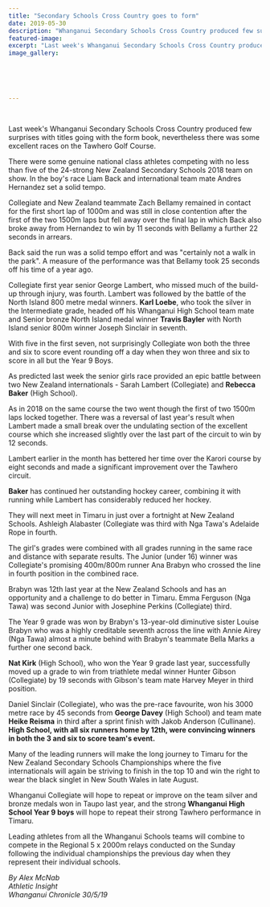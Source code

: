 ```yaml
---
title: "Secondary Schools Cross Country goes to form"
date: 2019-05-30
description: "Whanganui Secondary Schools Cross Country produced few surprises with titles going with the form book, nevertheless..."
featured-image: 
excerpt: "Last week's Whanganui Secondary Schools Cross Country produced few surprises with titles going with the form book, nevertheless there was some excellent races on the Tawhero Golf Course"
image_gallery:
	
	
	
	
	
---
```


<p>&nbsp;</p>
<p>Last week's Whanganui Secondary Schools Cross Country produced few surprises with titles going with the form book, nevertheless there was some excellent races on the Tawhero Golf Course.</p>
<p>There were some genuine national class athletes competing with no less than five of the 24-strong New Zealand Secondary Schools 2018 team on show. In the boy's race Liam Back and international team mate Andres Hernandez set a solid tempo.</p>
<p>Collegiate and New Zealand teammate Zach Bellamy remained in contact for the first short lap of 1000m and was still in close contention after the first of the two 1500m laps but fell away over the final lap in which Back also broke away from Hernandez to win by 11 seconds with Bellamy a further 22 seconds in arrears.</p>
<p>Back said the run was a solid tempo effort and was "certainly not a walk in the park". A measure of the performance was that Bellamy took 25 seconds off his time of a year ago.</p>
<p>Collegiate first year senior George Lambert, who missed much of the build-up through injury, was fourth. Lambert was followed by the battle of the North Island 800 metre medal winners. <strong>Karl Loebe</strong>, who took the silver in the Intermediate grade, headed off his Whanganui High School team mate and Senior bronze North Island medal winner <strong>Travis Bayler</strong> with North Island senior 800m winner Joseph Sinclair in seventh.</p>
<p>With five in the first seven, not surprisingly Collegiate won both the three and six to score event rounding off a day when they won three and six to score in all but the Year 9 Boys.</p>
<p>As predicted last week the senior girls race provided an epic battle between two New Zealand internationals - Sarah Lambert (Collegiate) and <strong>Rebecca Baker</strong> (High School).</p>
<p>As in 2018 on the same course the two went though the first of two 1500m laps locked together. There was a reversal of last year's result when Lambert made a small break over the undulating section of the excellent course which she increased slightly over the last part of the circuit to win by 12 seconds.</p>
<p>Lambert earlier in the month has bettered her time over the Karori course by eight seconds and made a significant improvement over the Tawhero circuit.</p>
<p><strong>Baker</strong> has continued her outstanding hockey career, combining it with running while Lambert has considerably reduced her hockey.</p>
<p>They will next meet in Timaru in just over a fortnight at New Zealand Schools. Ashleigh Alabaster (Collegiate was third with Nga Tawa's Adelaide Rope in fourth.</p>
<p>The girl's grades were combined with all grades running in the same race and distance with separate results. The Junior (under 16) winner was Collegiate's promising 400m/800m runner Ana Brabyn who crossed the line in fourth position in the combined race.</p>
<p>Brabyn was 12th last year at the New Zealand Schools and has an opportunity and a challenge to do better in Timaru. Emma Ferguson (Nga Tawa) was second Junior with Josephine Perkins (Collegiate) third.</p>
<p>The Year 9 grade was won by Brabyn's 13-year-old diminutive sister Louise Brabyn who was a highly creditable seventh across the line with Annie Airey (Nga Tawa) almost a minute behind with Brabyn's teammate Bella Marks a further one second back.</p>
<p><strong>Nat Kirk</strong> (High School), who won the Year 9 grade last year, successfully moved up a grade to win from triathlete medal winner Hunter Gibson (Collegiate) by 19 seconds with Gibson's team mate Harvey Meyer in third position.</p>
<p>Daniel Sinclair (Collegiate), who was the pre-race favourite, won his 3000 metre race by 45 seconds from <strong>George Davey</strong> (High School) and team mate <strong>Heike Reisma</strong> in third after a sprint finish with Jakob Anderson (Cullinane).<strong> High School, with all six runners home by 12th, were convincing winners in both the 3 and six to score team's event.</strong></p>
<p>Many of the leading runners will make the long journey to Timaru for the New Zealand Secondary Schools Championships where the five internationals will again be striving to finish in the top 10 and win the right to wear the black singlet in New South Wales in late August.</p>
<p>Whanganui Collegiate will hope to repeat or improve on the team silver and bronze medals won in Taupo last year, and the strong <strong>Whanganui High School Year 9 boys</strong> will hope to repeat their strong Tawhero performance in Timaru.</p>
<p>Leading athletes from all the Whanganui Schools teams will combine to compete in the Regional 5 x 2000m relays conducted on the Sunday following the individual championships the previous day when they represent their individual schools.</p>
<p><em>By Alex McNab</em><br /><em>Athletic Insight</em><br /><em>Whanganui Chronicle 30/5/19</em></p>

